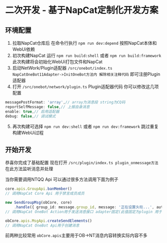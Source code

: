 # 二次开发 - 基于NapCat定制化开发方案
## 环境配置
1. 拉取NapCat仓库后 在命令行执行 `npm run dev:depend` 按照NapCat本体和WebUi依赖
2. 初次构建NapCat 运行 `npm run build:shell` 或者 `npm run build:framework` 此次构建将会初始化WebUi打包文件和NapCat
3. 启动NetWork/Plugin适配器 `/src/onebot/index.ts NapCatOneBot11Adapter->InitOneBot方法内 解除相关注释代码` 即可注册Plugin适配器
4. 打开 `/src/onebot/network/plugin.ts` Plugin适配器代码 你可以修改这几项配置

```typescript
messagePostFormat: 'array',// array为消息段 string为CQ码
reportSelfMessage: false,// 上报自身消息
enable: true,// 启用适配器
debug: false,// 调试模式
```

5. 再次构建可选择  `npm run dev:shell` 或者 `npm run dev:framework` 跳过重复构建WebUi过程

## 开始开发
恭喜你完成了基础配置 现在打开 `/src/plugin/index.ts plugin_onmessage方法` 在此方法监听消息并处理

当你需要调用NTQQ Api 可以通过很多方法调用下面为例子

```typescript
core.apis.GroupApi.banMember()
// 调用NapCat Core Api 用于禁言成员成员

new SendGroupMsg(obCore, core)
    .handle({ group_id: message.group_id, message: '正在设置头衔...', auto_escape: false }, adapter);
// 调用NapCat OneBot Action用于发送消息接口 adapter固定(此值固定为plugin 用于标记适配器)

obCore.apis.MsgApi.createSendElements()
// 调用NapCat OneBot Api用于创建消息
```

前两种比较常用 `obCore.apis`主要用于OB->NT消息内容转换实际内容不多

